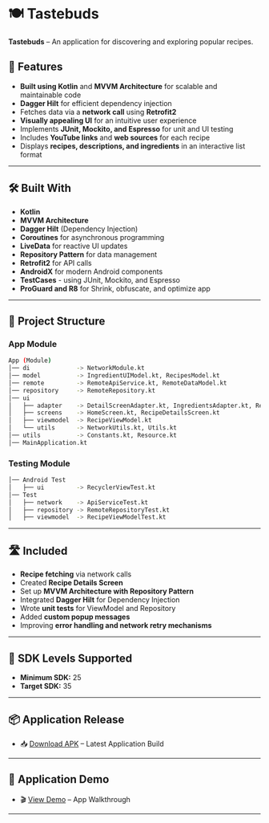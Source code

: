# 🍽️ Tastebuds

**Tastebuds** – An application for discovering and exploring popular recipes.

## 🚀 Features
- **Built using Kotlin** and **MVVM Architecture** for scalable and maintainable code
- **Dagger Hilt** for efficient dependency injection
- Fetches data via a **network call** using **Retrofit2**
- **Visually appealing UI** for an intuitive user experience
- Implements **JUnit, Mockito, and Espresso** for unit and UI testing
- Includes **YouTube links** and **web sources** for each recipe
- Displays **recipes, descriptions, and ingredients** in an interactive list format

---

## 🛠 Built With
- **Kotlin**
- **MVVM Architecture**
- **Dagger Hilt** (Dependency Injection)
- **Coroutines** for asynchronous programming
- **LiveData** for reactive UI updates
- **Repository Pattern** for data management
- **Retrofit2** for API calls
- **AndroidX** for modern Android components
- **TestCases** - using JUnit, Mockito, and Espresso
- **ProGuard and R8** for Shrink, obfuscate, and optimize app

---

## 📂 Project Structure

### **App Module**
```sh
App (Module)
│── di             -> NetworkModule.kt
│── model          -> IngredientUIModel.kt, RecipesModel.kt
│── remote         -> RemoteApiService.kt, RemoteDataModel.kt
│── repository     -> RemoteRepository.kt
│── ui
│   ├── adapter    -> DetailScreenAdapter.kt, IngredientsAdapter.kt, RecipeListAdapter.kt
│   ├── screens    -> HomeScreen.kt, RecipeDetailsScreen.kt
│   ├── viewmodel  -> RecipeViewModel.kt
│   └── utils      -> NetworkUtils.kt, Utils.kt
│── utils          -> Constants.kt, Resource.kt
│── MainApplication.kt
```

### **Testing Module**
```sh
│── Android Test
│   ├── ui         -> RecyclerViewTest.kt
│── Test
│   ├── network    -> ApiServiceTest.kt
│   ├── repository -> RemoteRepositoryTest.kt
│   ├── viewmodel  -> RecipeViewModelTest.kt
```

---

## 🛣️ Included

- **Recipe fetching** via network calls
- Created **Recipe Details Screen**
- Set up **MVVM Architecture with Repository Pattern**
- Integrated **Dagger Hilt** for Dependency Injection
- Wrote **unit tests** for ViewModel and Repository
- Added **custom popup messages**
- Improving **error handling and network retry mechanisms**

---

## 📱 SDK Levels Supported
- **Minimum SDK:** 25
- **Target SDK:** 35

---

## 📦 Application Release
- 📥 [Download APK](https://github.com/hemantlatkar/Tastebuds/blob/main/app/release/Tastebuds_Release_1.0.apk) – Latest Application Build

---

## 🎥 Application Demo
- 🎬 [View Demo](https://drive.google.com/file/d/1fC56qTA4HF5d8z0-4hqZsPXXHOhIEJxu/view?usp=sharing) – App Walkthrough

---


